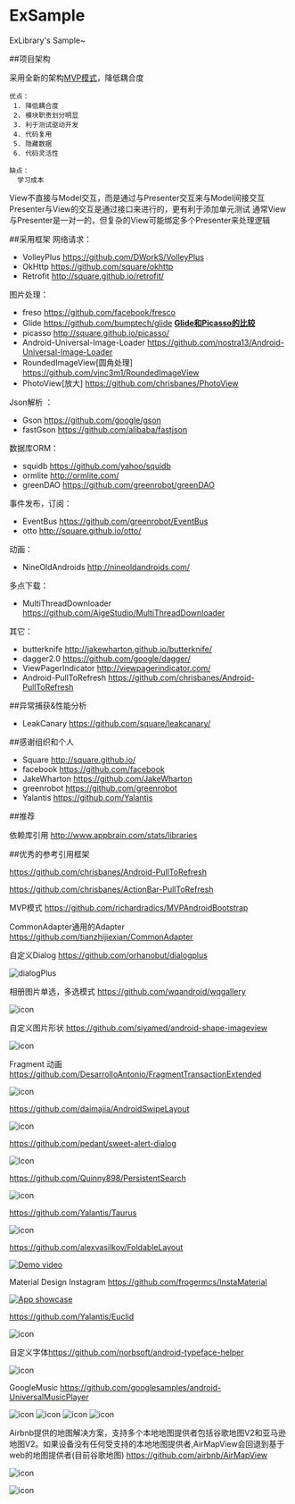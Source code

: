 # ExSample
ExLibrary's Sample~

##项目架构

采用全新的架构[MVP模式](https://github.com/bboyfeiyu/android-tech-frontier/tree/master/androidweekly/%E4%B8%80%E7%A7%8D%E5%9C%A8android%E4%B8%AD%E5%AE%9E%E7%8E%B0MVP%E6%A8%A1%E5%BC%8F%E7%9A%84%E6%96%B0%E6%80%9D%E8%B7%AF)，降低耦合度

    优点：
     1. 降低耦合度
     2. 模块职责划分明显
     3. 利于测试驱动开发
     4. 代码复用
     5. 隐藏数据
     6. 代码灵活性

    缺点：
      学习成本


View不直接与Model交互，而是通过与Presenter交互来与Model间接交互
Presenter与View的交互是通过接口来进行的，更有利于添加单元测试
通常View与Presenter是一对一的，但复杂的View可能绑定多个Presenter来处理逻辑 


##采用框架
网络请求： 
				
   * VolleyPlus <https://github.com/DWorkS/VolleyPlus> 
   * OkHttp  <https://github.com/square/okhttp>
   * Retrofit <http://square.github.io/retrofit/>

图片处理：
   
   * freso <https://github.com/facebook/fresco>
   * Glide <https://github.com/bumptech/glide> 
   **[Glide和Picasso的比较](https://github.com/bboyfeiyu/android-tech-frontier/tree/master/others/Google%E6%8E%A8%E8%8D%90%E7%9A%84%E5%9B%BE%E7%89%87%E5%8A%A0%E8%BD%BD%E5%BA%93Glide%E4%BB%8B%E7%BB%8D)**
   * picasso <http://square.github.io/picasso/>
   * Android-Universal-Image-Loader <https://github.com/nostra13/Android-Universal-Image-Loader>
   * RoundedImageView[圆角处理] <https://github.com/vinc3m1/RoundedImageView>
   * PhotoView[放大] <https://github.com/chrisbanes/PhotoView>


Json解析 ：

   * Gson  <https://github.com/google/gson>
   * fastGson <https://github.com/alibaba/fastjson>

数据库ORM：
   * squidb <https://github.com/yahoo/squidb>
   * ormlite <http://ormlite.com/>
   * greenDAO <https://github.com/greenrobot/greenDAO>

事件发布，订阅：

   * EventBus <https://github.com/greenrobot/EventBus>
   * otto <http://square.github.io/otto/>

动画：
  
   * NineOldAndroids <http://nineoldandroids.com/>

多点下载：

   * MultiThreadDownloader <https://github.com/AigeStudio/MultiThreadDownloader>

其它：

   * butterknife <http://jakewharton.github.io/butterknife/>
   * dagger2.0 <https://github.com/google/dagger/>
   * ViewPagerIndicator <http://viewpagerindicator.com/>
   * Android-PullToRefresh <https://github.com/chrisbanes/Android-PullToRefresh>





##异常捕获&性能分析

  * LeakCanary  <https://github.com/square/leakcanary/>


##感谢组织和个人

  * Square  <http://square.github.io/> 
  * facebook <https://github.com/facebook>
  * JakeWharton <https://github.com/JakeWharton> 
  * greenrobot <https://github.com/greenrobot>
  * Yalantis <https://github.com/Yalantis>
		


##推荐
  
  依赖库引用 <http://www.appbrain.com/stats/libraries>



##优秀的参考引用框架


<https://github.com/chrisbanes/Android-PullToRefresh>

<https://github.com/chrisbanes/ActionBar-PullToRefresh>

MVP模式 <https://github.com/richardradics/MVPAndroidBootstrap>

CommonAdapter通用的Adapter <https://github.com/tianzhijiexian/CommonAdapter>

自定义Dialog <https://github.com/orhanobut/dialogplus>

![dialogPlus](https://github.com/nr4bt/dialogplus/raw/master/images/dialogplus.gif)

相册图片单选，多选模式 <https://github.com/wqandroid/wqgallery>

![icon](https://github.com/wqandroid/wqgallery/raw/master/app/screenshort/wqgallert1.gif)



自定义图片形状 <https://github.com/siyamed/android-shape-imageview>

![icon](https://github.com/ShareSofa/android-shape-imageview/raw/master/images/all-samples.png)




Fragment 动画 <https://github.com/DesarrolloAntonio/FragmentTransactionExtended>

![icon](https://github.com/DesarrolloAntonio/FragmentTransactionExtended/raw/master/fragmentTransactionExample/cap2.gif)


<https://github.com/daimajia/AndroidSwipeLayout>

![icon](https://camo.githubusercontent.com/878e29e5defd2c64db4a5ec93119e133cab00807/687474703a2f2f7777322e73696e61696d672e636e2f6d773639302f36313064633033346a7731656a6f706c6170777471673230386e3065373464782e676966)

<https://github.com/pedant/sweet-alert-dialog>

![Icon](https://github.com/pedant/sweet-alert-dialog/raw/master/change_type.gif)

<https://github.com/Quinny898/PersistentSearch>

![icon](https://raw.githubusercontent.com/Quinny898/PersistentSearch/master/resources/search.gif)

<https://github.com/Yalantis/Taurus>

![icon](https://camo.githubusercontent.com/3a24e22eb3f8338573dba0701c089c12f6b70f11/68747470733a2f2f6431337961637572716a676172612e636c6f756466726f6e742e6e65742f75736572732f3132353035362f73637265656e73686f74732f313632333133312f746f7572732d70756c6c2d616972706c616e655f322d322d332e676966)

<https://github.com/alexvasilkov/FoldableLayout>

[![Demo video](http://img.youtube.com/vi/-_QcWMh-O5g/0.jpg)](http://www.youtube.com/watch?v=-_QcWMh-O5g)
	
Material Design Instagram <https://github.com/frogermcs/InstaMaterial>

[![App showcase](http://img.youtube.com/vi/VpLP__Vupxw/0.jpg)](http://www.youtube.com/watch?v=VpLP__Vupxw)

<https://github.com/Yalantis/Euclid>

![icon](https://camo.githubusercontent.com/b01a910b14ef3573c9e75ce150ef76e155cbbe98/68747470733a2f2f6431337961637572716a676172612e636c6f756466726f6e742e6e65742f75736572732f3132353035362f73637265656e73686f74732f313734343135372f39396d696c65732d7573657270726f66696c652d616e696d6174696f6e5f312d312d332e676966)

自定义字体<https://github.com/norbsoft/android-typeface-helper>

![icon](https://camo.githubusercontent.com/b8e7d4f4ab84ff96a3919ea264e2a83aca46e04e/68747470733a2f2f7261772e6769746875622e636f6d2f6e6f7262736f66742f616e64726f69642d74797065666163652d68656c7065722f6d61737465722f726561646d655f73637265656e2e706e67)

GoogleMusic <https://github.com/googlesamples/android-UniversalMusicPlayer>

![icon](https://github.com/googlesamples/android-UniversalMusicPlayer/raw/master/screenshots/phone.png)
![icon](https://github.com/googlesamples/android-UniversalMusicPlayer/raw/master/screenshots/phone_lockscreen.png)
![icon](https://github.com/googlesamples/android-UniversalMusicPlayer/raw/master/screenshots/phone_lockscreen.png)
![icon](https://github.com/googlesamples/android-UniversalMusicPlayer/raw/master/screenshots/android_auto.png)

Airbnb提供的地图解决方案，支持多个本地地图提供者包括谷歌地图V2和亚马逊地图V2。如果设备没有任何受支持的本地地图提供者,AirMapView会回退到基于web的地图提供者(目前谷歌地图) <https://github.com/airbnb/AirMapView>

![icon](https://github.com/airbnb/AirMapView/raw/master/screenshots/google_maps_v2.png)


![icon](https://github.com/airbnb/AirMapView/raw/master/screenshots/google_web_maps.png)




































